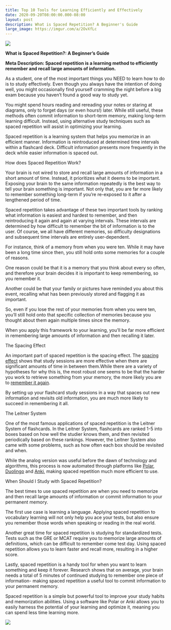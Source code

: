 ```yaml
---
title: Top 10 Tools for Learning Efficiently and Effectively
date: 2020-09-20T08:00:00.000-08:00
layout: post
description: What is Spaced Repetition? A Beginner's Guide
large_image: https://imgur.com/a/2OvXfLc
---
```


<img class="img-fluid" src="https://imgur.com/a/2OvXfLc">


**What is Spaced Repetition?: A Beginner’s Guide**

**Meta Description: Spaced repetition is a learning method to efficiently remember and recall large amounts of information.**

As a student, one of the most important things you NEED to learn how to do is to study effectively. Even though you always have the intention of doing well, you might occasionally find yourself cramming the night before a big exam because you haven’t found a good way to study yet. 

You might spend hours reading and rereading your notes or staring at diagrams, only to forget days (or even hours!) later. While still useful, these methods often commit information to short-term memory, making long-term learning difficult. Instead, using alternative study techniques such as spaced repetition will assist in optimizing your learning.

Spaced repetition is a learning system that helps you memorize in an efficient manner. Information is reintroduced at determined time intervals within a flashcard deck. Difficult information presents more frequently in the deck while easier information is spaced out.

How does Spaced Repetition Work?

Your brain is not wired to store and recall large amounts of information in a short amount of time. Instead, it prioritizes what it deems to be important. Exposing your brain to the same information repeatedly is the best way to tell your brain something is important. Not only that, you are far more likely to remember something long-term if you’re re-exposed to it after a lengthened period of time.

Spaced repetition takes advantage of these two important tools by ranking what information is easiest and hardest to remember, and then reintroducing it again and again at varying intervals. These intervals are determined by how difficult to remember the bit of information is to the user. Of course, we all have different memories, so difficulty designations and subsequent time intervals are entirely user-dependent.

For instance, think of a memory from when you were ten. While it may have been a long time since then, you still hold onto some memories for a couple of reasons.

One reason could be that it is a memory that you think about every so often, and therefore your brain decides it is important to keep remembering, so you remember it.

Another could be that your family or pictures have reminded you about this event, recalling what has been previously stored and flagging it as important.

So, even if you lose the rest of your memories from when you were ten, you’ll still hold onto that specific collection of memories because you thought about them again multiple times since the memory.

When you apply this framework to your learning, you’ll be far more efficient in remembering large amounts of information and then recalling it later.

The Spacing Effect

An important part of spaced repetition is the spacing effect. The 
<a href="https://www.ncbi.nlm.nih.gov/pmc/articles/PMC4117135/pdf/ANS0972-7531-20-155.pdf">spacing effect</a> shows that study sessions are more effective when there are significant amounts of time in between them.While there are a variety of hypotheses for why this is, the most robust one seems to be that the harder you work to retrieve something from your memory, the more likely you are to <a href="http://www.marypyc.com/Pyc%20&amp;%20Rawson%20(2009).pdf">remember it again</a>.

By setting up your flashcard study sessions in a way that spaces out new information and revisits old information, you are much more likely to succeed in remembering it all.

The Leitner System

One of the most famous applications of spaced repetition is the Leitner System of flashcards. In the Leitner System, flashcards are ranked 1-5 into boxes based on how well the studier knows them, and then revisited periodically based on these rankings. However, the Leitner System also came with some problems, such as how often each box should be revisited and when.

While the analog version was useful before the dawn of technology and algorithms, this process is now automated through platforms like <a href=“http://getpolarized.io/”>Polar</a>, <a href=“https://www.duolingo.com/”>Duolingo</a> and <a href=“https://apps.ankiweb.net/”>Anki</a>, making spaced repetition much more efficient to use.

When Should I Study with Spaced Repetition?

The best times to use spaced repetition are when you need to memorize and then recall large amounts of information or commit information to your permanent memory.

The first use case is learning a language. Applying spaced repetition to vocabulary learning will not only help you ace your tests, but also ensure you remember those words when speaking or reading in the real world.

Another great time for spaced repetition is studying for standardized tests. Tests such as the GRE or MCAT require you to memorize large amounts of definitions, which can be difficult to remember come test day. Using spaced repetition allows you to learn faster and recall more, resulting in a higher score.

Lastly, spaced repetition is a handy tool for when you want to learn something and keep it forever. Research shows that on average, your brain needs a total of 5 minutes of continued studying to remember one piece of information- making spaced repetition a useful tool to commit information to your permanent memory.

Spaced repetition is a simple but powerful tool to improve your study habits and memorization abilities. Using a software like Polar or Anki allows you to easily harness the potential of your learning and optimize it, meaning you can spend less time learning more.

<img class="img-fluid" src="https://imgur.com/6ZLwE92">
